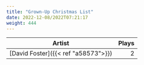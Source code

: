 ```yaml
---
title: "Grown-Up Christmas List"
date: 2022-12-08/2022T07:21:17
weight: 444
---
```




 Artist | Plays 
----- | -----:
[David Foster]({{< ref "a58573">}}) | 2
